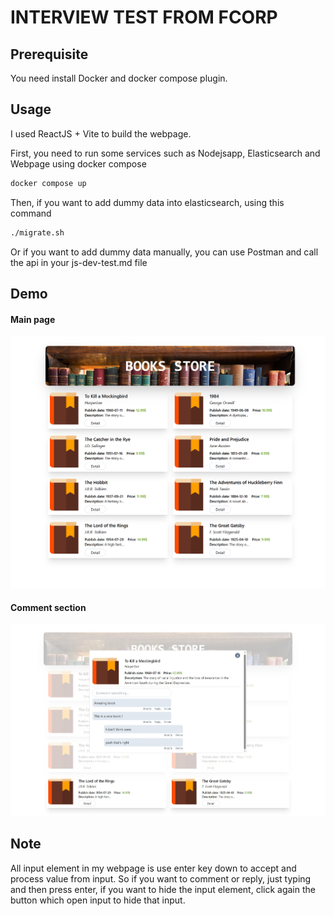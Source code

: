# INTERVIEW TEST FROM FCORP

## Prerequisite
You need install Docker and docker compose plugin.
## Usage
I used ReactJS + Vite to build the webpage.

First, you need to run some services such as Nodejsapp, Elasticsearch and Webpage using docker compose
```bash
docker compose up
```
Then, if you want to add dummy data into elasticsearch, using this command
```bash
./migrate.sh
```
Or if you want to add dummy data manually, you can use Postman and call the api in your js-dev-test.md file

## Demo
#### Main page
![Screenshot](./picture_demo/scrshot_1.png)
#### Comment section
![Screenshot](./picture_demo/scrshot_2.png)

## Note
All input element in my webpage is use enter key down to accept and process value from input. So if you want to comment or reply, just typing and then press enter, if you want to hide the input element, click again the button which open input to hide that input.